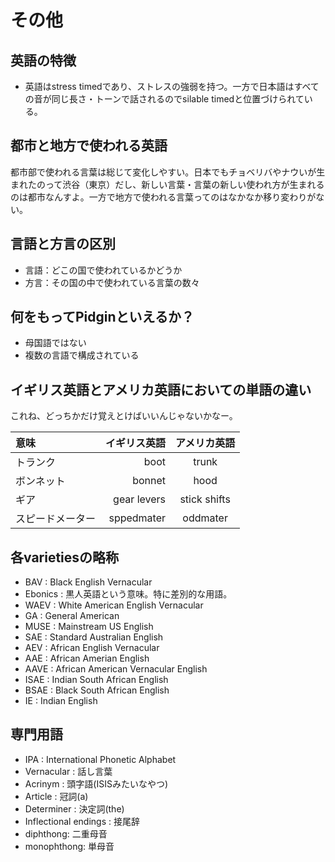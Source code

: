 # その他
## 英語の特徴
- 英語はstress timedであり、ストレスの強弱を持つ。一方で日本語はすべての音が同じ長さ・トーンで話されるのでsilable timedと位置づけられている。

## 都市と地方で使われる英語
都市部で使われる言葉は総じて変化しやすい。日本でもチョベリバやナウいが生まれたのって渋谷（東京）だし、新しい言葉・言葉の新しい使われ方が生まれるのは都市なんすよ。一方で地方で使われる言葉ってのはなかなか移り変わりがない。

## 言語と方言の区別
- 言語：どこの国で使われているかどうか
- 方言：その国の中で使われている言葉の数々

## 何をもってPidginといえるか？
- 母国語ではない
- 複数の言語で構成されている

## イギリス英語とアメリカ英語においての単語の違い
これね、どっちかだけ覚えとけばいいんじゃないかなー。  

| 意味 | イギリス英語 | アメリカ英語 |
|:-----------|------------:|:------------:|
| トランク       | boot |     trunk     |
| ボンネット     | bonnet | hood |
| ギア       | gear levers | stick shifts    |
| スピードメーター         | sppedmater |  oddmater      |


## 各varietiesの略称
- BAV     : Black English Vernacular
- Ebonics : 黒人英語という意味。特に差別的な用語。
- WAEV    : White American English Vernacular
- GA      : General American
- MUSE    : Mainstream US English
- SAE     : Standard Australian English
- AEV     : African English Vernacular
- AAE     : African Amerian English
- AAVE    : African American Vernacular English
- ISAE    : Indian South African English
- BSAE    : Black South African English
- IE      : Indian English

## 専門用語
- IPA : International Phonetic Alphabet
- Vernacular : 話し言葉
- Acrinym : 頭字語(ISISみたいなやつ)
- Article : 冠詞(a)
- Determiner : 決定詞(the)
- Inflectional endings : 接尾辞
- diphthong: 二重母音
- monophthong: 単母音
